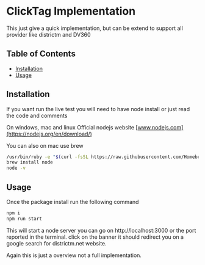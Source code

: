 # ClickTag Implementation

This just give a quick implementation, but can be extend to support all provider like districtm and DV360

## Table of Contents

- [Installation](#installation)
- [Usage](#usage)

## Installation

If you want run the live test you will need to have node install or just read the code and comments

On windows, mac and linux
Official nodejs website 
[www.nodejs.com](https://nodejs.org/en/download/)

You can also on mac use brew
 
```bash
/usr/bin/ruby -e "$(curl -fsSL https://raw.githubusercontent.com/Homebrew/install/master/install)"
brew install node
node -v
```

## Usage

Once the package install run the following command
```bash
npm i
npm run start

```

This will start a node server you can go on http://localhost:3000 or the port reported in the terminal.
click on the banner it should redirect you on a google search for districtm.net website.

Again this is just a overview not a full implementation.




